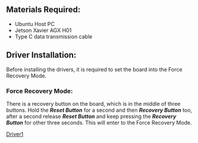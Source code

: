 
## Materials Required:
+ Ubuntu Host PC
+ Jetson Xavier AGX H01
+ Type C data transmission cable

## Driver Installation:

Before installing the drivers, it is required to set the board into the Force Recovery Mode. </br>

### Force Recovery Mode:

There is a recovery button on the board, which is in the middle of three buttons. Hold the ***Reset Button*** for a second and then ***Recovery Button*** too, after a second release ***Reset Button*** and keep pressing the ***Recovery Button*** for other three seconds. This will enter to the Force Recovery Mode.

[Driver1](https://github.com/syedmohiuddinzia/JetsonXavierAGX-H01Kit/blob/main/Installation/driver1.png)

